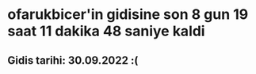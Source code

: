 # ofarukbicer'in gidisine son 8 gun 19 saat 11 dakika 48 saniye kaldi

## Gidis tarihi: 30.09.2022 :(